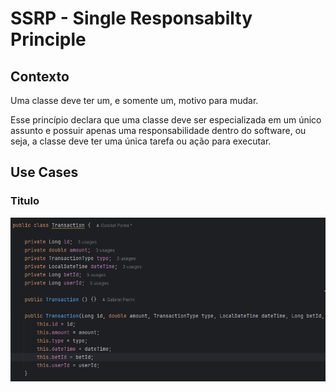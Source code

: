 # SSRP - Single Responsabilty Principle

## Contexto
 Uma classe deve ter um, e somente um, motivo para mudar.

Esse princípio declara que uma classe deve ser especializada em um único assunto e possuir apenas uma responsabilidade dentro do software, ou seja, a classe deve ter uma única tarefa ou ação para executar.


## Use Cases

### Titulo

![alt text](screens\transaction.png)


